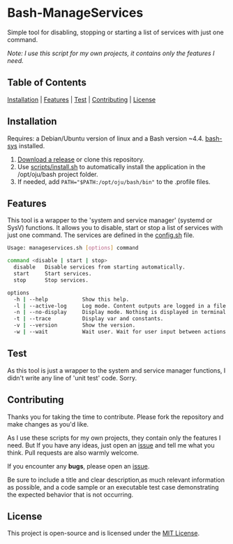 # Bash-ManageServices

Simple tool for disabling, stopping or starting a list of services with just one command.

*Note: I use this script for my own projects, it contains only the features I need.*

## Table of Contents

[Installation](#installation) | [Features](#features) | [Test](#test) | [Contributing](#contributing) | [License](#license)

## Installation

Requires: a Debian/Ubuntu version of linux and a Bash version ~4.4. [bash-sys](https://github.com/ojullien/bash-sys) installed.

1. [Download a release](https://github.com/ojullien/bash-manageservices/releases) or clone this repository.
2. Use [scripts/install.sh](scripts/install.sh) to automatically install the application in the /opt/oju/bash project folder.
3. If needed, add `PATH="$PATH:/opt/oju/bash/bin"` to the .profile files.

## Features

This tool is a wrapper to the 'system and service manager' (systemd or SysV) functions. It allows you to disable, start or stop a list of services with just one command. The services are defined in the [config.sh](src/app/savesystemconf/config.sh) file.

```bash
Usage: manageservices.sh [options] command

command <disable | start | stop>
  disable   Disable services from starting automatically.
  start     Start services.
  stop      Stop services.

options
  -h | --help           Show this help.
  -l | --active-log     Log mode. Content outputs are logged in a file.
  -n | --no-display     Display mode. Nothing is displayed in terminal.
  -t | --trace          Display var and constants.
  -v | --version        Show the version.
  -w | --wait           Wait user. Wait for user input between actions.
```

## Test

As this tool is just a wrapper to the system and service manager functions, I didn't write any line of 'unit test' code. Sorry.

## Contributing

Thanks you for taking the time to contribute. Please fork the repository and make changes as you'd like.

As I use these scripts for my own projects, they contain only the features I need. But If you have any ideas, just open an [issue](https://github.com/ojullien/bash-manageservices/issues/new/choose) and tell me what you think. Pull requests are also warmly welcome.

If you encounter any **bugs**, please open an [issue](https://github.com/ojullien/bash-manageservices/issues/new/choose).

Be sure to include a title and clear description,as much relevant information as possible, and a code sample or an executable test case demonstrating the expected behavior that is not occurring.

## License

This project is open-source and is licensed under the [MIT License](LICENSE).

